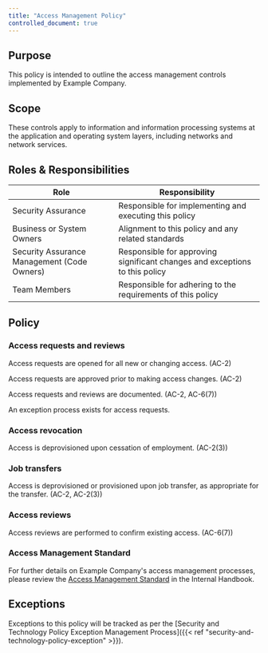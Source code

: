 ```yaml
---
title: "Access Management Policy"
controlled_document: true
---
```


## Purpose

This policy is intended to outline the access management controls implemented by Example Company.

## Scope

These controls apply to information and information processing systems at the application and operating system layers, including networks and network services.

## Roles & Responsibilities

| Role | Responsibility |
| --- | --- |
| Security Assurance | Responsible for implementing and executing this policy |
| Business or System Owners |Alignment to this policy and any related standards |
| Security Assurance Management (Code Owners) | Responsible for approving significant changes and exceptions to this policy |
| Team Members | Responsible for adhering to the requirements of this policy |

## Policy

### Access requests and reviews

Access requests are opened for all new or changing access. (AC-2)

Access requests are approved prior to making access changes. (AC-2)

Access requests and reviews are documented. (AC-2, AC-6(7))

An exception process exists for access requests.

### Access revocation

Access is deprovisioned upon cessation of employment. (AC-2(3))

### Job transfers

Access is deprovisioned or provisioned upon job transfer, as appropriate for the transfer. (AC-2, AC-2(3))

### Access reviews

Access reviews are performed to confirm existing access. (AC-6(7))

### Access Management Standard

For further details on Example Company's access management processes, please review the [Access Management Standard](https://internal.example_company.com/handbook/security/access-management-standard/) in the Internal Handbook.

## Exceptions

Exceptions to this policy will be tracked as per the [Security and Technology Policy Exception Management Process]({{< ref "security-and-technology-policy-exception" >}}).
